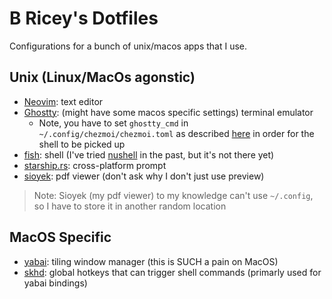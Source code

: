 # B Ricey's Dotfiles

Configurations for a bunch of unix/macos apps that I use.

## Unix (Linux/MacOs agonstic)

- [Neovim](https://neovim.io/): text editor
- [Ghostty](https://ghostty.org/): (might have some macos specific settings)
  terminal emulator
    - Note, you have to set `ghostty_cmd` in `~/.config/chezmoi/chezmoi.toml` as described [here](https://www.chezmoi.io/user-guide/manage-machine-to-machine-differences/#use-templates) in order for the shell to be picked up
- [fish](https://fishshell.com/): shell (I've tried [nushell](https://www.nushell.sh/) in the past, but it's not there yet)
- [starship.rs](https://starship.rs/): cross-platform prompt
- [sioyek](https://sioyek.info/#): pdf viewer (don't ask why I don't just use preview)

> Note: Sioyek (my pdf viewer) to my knowledge can't use `~/.config`, so I have
> to store it in another random location

## MacOS Specific

- [yabai](https://github.com/koekeishiya/yabai): tiling window manager (this is SUCH a pain on MacOS)
- [skhd](https://github.com/koekeishiya/skhd): global hotkeys that can trigger shell commands (primarly used for yabai bindings)

